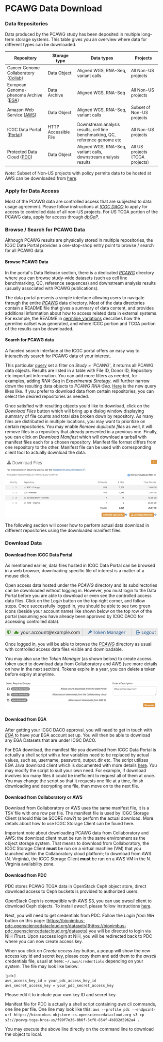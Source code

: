 # PCAWG Data Download

### Data Repositories

Data produced by the PCAWG study has been deposited in multiple long-term storage
systems. This table gives you an overview where data for different types can be downloaded.

| Repository | Storage type | Data types | Projects |
| --- | --- | --- | --- |
| Cancer Genome Collaboratory (<a href="https://cancercollaboratory.org"><i class="fa-no-icon"></i>Collab</a>) | Data Object | Aligned WGS, RNA-Seq, variant calls | All Non-US projects |
| European Genome-phenome Archive (<a href="https://ega-archive.org"><i class="fa-no-icon"></i>EGA</a>) | Data Archive | Aligned WGS, RNA-Seq | All Non-US projects |
| Amazon Web Service (<a href="https://aws.amazon.com"><i class="fa-no-icon"></i>AWS</a>) | Data Object | Aligned WGS, RNA-Seq, variant calls | Subset of Non-US projects |
| ICGC Data Portal (<a href="https://dcc.icgc.org"><i class="fa-no-icon"></i>Portal</a>) | HTTP Accessible File | Downstream analysis results, cell line benchmarking, QC, reference genome etc | All Non-US projects |
| Protected Data Cloud (<a href="https://bionimbus-pdc.opensciencedatacloud.org"><i class="fa-no-icon"></i>PDC</a>) | Data Object | Aligned WGS, RNA-Seq, variant calls, downstream analysis results | All US projects (TCGA projects) |

*Note:* Subset of Non-US projects with policy permits data to be hosted at AWS can be downloaded
from <a href="aws_projects.txt"><i class="fa-no-icon"></i>here</a>.


### Apply for Data Access

Most of the PCAWG data are controlled access that are subjected to data usage agreement. Please follow instructions at [_ICGC DACO_](https://icgc.org/daco) to apply for access to controlled data of all non-US projects. For US TCGA portion of the PCAWG data, apply for access through [_dbGaP_](https://dbgap.ncbi.nlm.nih.gov).


### Browse / Search for PCAWG Data

Although PCAWG results are physically stored in multiple repositories, the ICGC Data Portal
provides a one-stop-shop entry point to browse / search for all PCAWG data.


#### Browse PCAWG Data

In the portal's Data Release section, there is a dedicated [_PCAWG_](https://dcc.icgc.org/releases/PCAWG)
directory where you can browse study-wide datasets (such as cell line benchmarking,
QC, reference sequences) and downstream analysis results (usually associated with
PCAWG publications).

The data portal presents a simple interface allowing users to navigate through the
entire [_PCAWG_](https://dcc.icgc.org/releases/PCAWG) data directory. Most of the data
directories contain a README file that
gives a summary of data content, and provides additional information about how to
access related data in external systems. For example, the README in
[germline_variations](https://dcc.icgc.org/releases/PCAWG/germline_variations) describes
how the germline callset was generated, and where ICGC portion and TCGA portion
of the results can be downloaded.

#### Search for PCAWG data

A faceted search interface at the ICGC portal offers an easy way to interactively search
for PCAWG data of your interest.

This particular [query](https://icgc.org/ZEA) set a filter on *Study = 'PCAWG'*, it returns
all PCAWG data objects. Results are listed in a table with File ID, Donor ID, Repository etc
important information. You can add more filters as needed, for examples, adding *RNA-Seq* in
*Experimental Strategy*, will further narrow down the resulting data objects to *PCAWG RNA-Seq*.
[Here](https://icgc.org/ZEd) is the new query likes like. If you prefer to download data from
certain repositories, you can select the desired repositories as needed.

Once satisfied with resulting objects you'd like to download, click on the *Download Files* button
which will bring up a dialog window displaying summary of file counts and total size broken
down by repository. As many files are distributed in multiple locations, you may want to prioritize
on certain repositories. You may enable *Remove duplicate files* as well, it will remove files in a
repository that already presented in a previous one. Finally, you can click on *Download Manifest*
which will download a tarball with manifest files each for a chosen repository. Manifest file format
differs from one repository to the other. Manifest file can be used with corresponding client tool
to actually download the data.

![](images/manifest-download.png)

The following section will cover how to perform actual data download in different repositories
using the downloaded manifest files.


### Download Data

#### Download from ICGC Data Portal
As mentioned earlier, data files hosted in ICGC Data Portal can be browsed in a web browser,
downloading specific file of interest is a matter of a mouse click.

Open access data hosted under the _PCAWG_ directory and its subdirectories can be downloaded
without logging in. However, you must login to the Data Portal before you are able to download or
even see the controlled access data files. Click on the _Login_ button on the top right corner,
and follow steps. Once successfully logged in, you should be able to see two green icons
(beside your account name) like shown below on the top row of the portal (assuming you have
already been approved by ICGC DACO for accessing controlled data).

![](images/daco-cloud-access.png)

Once logged in, you will be able to browse the [_PCAWG_](https://dcc.icgc.org/releases/PCAWG)
directory as usual with controlled access data files visible and downloadable.

You may also use the _Token Manager_ (as shown below) to create access token used to download
data from Collaboratory and AWS (see more details on how in the next section). Tokens expire
in a year, you can delete a token before expiry at anytime.

![](images/data-download-token.png)


#### Download from EGA
After getting your ICGC DACO approval, you will need to get in touch with [_EGA_](mailto:ega-helpdesk@ebi.ac.uk) to have your EGA account set up. You will then be
able to download any EGA Datasets that are under ICGC DACO.

For EGA download, the manifest file you download from ICGC Data Portal is actually a shell
script with a few variables need to be
replaced by actual values, such as, username, password, output_dir etc. The script utilizes
EGA Java download client which is documented with more details
[here](https://ega-archive.org/download/using-ega-download-client). You may modify the script
to suit your own need. For example, if download involves too many files it could be inefficient
to request all of them at once. You may change the script so that it requests one file at a time,
finish downloading and decrypting one file, then move on to the next file.


#### Download from Collaboratory or AWS
Download from Collaboratory or AWS uses the same manifest file, it is a TSV file with one
row per file. The manifest file is used by ICGC Storage Client (should this be SCORE now?)
to perform the actual download. More details about how to use ICGC Storage Client
can be found here.

Important note about downloading PCAWG data from Collaboratory and AWS: the download
client must be run in the same environment as the object storage system. That means to
download from Collaboratory, the ICGC Storage Client **must** be run on a virtual
machine (VM) that you launched within the Collaboratory cloud platform; to download from
AWS (N. Virginia), the ICGC Storage Client **must** be run on a AWS VM in the N. Virginia
availability zone.


#### Download from PDC
PDC stores PCAWG TCGA data in OpenStack Ceph object store, direct download access to Ceph
buckets is provided to authorized users.

OpenStack Ceph is compatible with AWS S3, you can use *awscli* client to download Ceph objects.
To install *awscli*, please follow instructions [here](https://docs.aws.amazon.com/cli/latest/userguide/installing.html).

Next, you will need to get credentials from PDC. Follow the _Login from NIH_ button on this page: [https://bionimbus-pdc.opensciencedatacloud.org/datasets](https://bionimbus-pdc.opensciencedatacloud.org/datasets) you will be directed to login via NIH iTrust. Upon success login at NIH, you will be redirected
back to PDC where you can now create access key.

When you click on *Create access key* button, a popup will show the new access key id and
secret key, please copy them and add them to the *awscli* credentials file, usual at here:
`~/.aws/credentials` depending on your system. The file may look like below:

```
[pdc]
aws_access_key_id = your_pdc_access_key_id
aws_secret_access_key = your_pdc_secret_access_key
```
Please edit it to include your own key ID and secret key.

Manifest file for PDC is actually a shell script containing *aws* cli commands, one line per file.
One line may look like this:
`aws --profile pdc --endpoint-url https://bionimbus-objstore-cs.opensciencedatacloud.org s3 cp s3://pcawg-tcga-brca-us/f99f7e36-8b6f-5cf0-854f-4b832d5962a4 .`

You may execute the above line directly on the command line to download the object to local.
